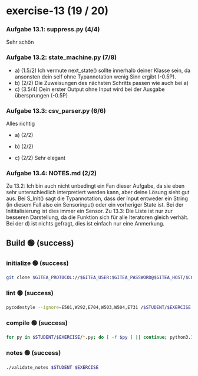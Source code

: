 # exercise-13 (19 / 20)

### Aufgabe 13.1: suppress.py (4/4)
Sehr schön

### Aufgabe 13.2: state_machine.py (7/8)

* a) (1.5/2)
Ich vermute next_state() sollte innerhalb deiner Klasse sein, da ansonsten dein self ohne Typannotation wenig Sinn ergibt (-0.5P). 
* b) (2/2)
Die Zuweisungen des nächsten Schritts passen wie auch bei a)
* c) (3.5/4)
Dein erster Output ohne Input wird bei der Ausgabe übersprungen (-0.5P)

### Aufgabe 13.3: csv_parser.py (6/6)
Alles richtig
* a) (2/2)

* b) (2/2)

* c) (2/2)
Sehr elegant

### Aufgabe 13.4: NOTES.md (2/2)
Zu 13.2: Ich bin auch nicht unbedingt ein Fan dieser Aufgabe, da sie eben sehr unterschiedlich interpretiert werden kann, aber deine Lösung sieht gut aus. Bei S_Init() sagt die Typannotation, dass der Input entweder ein String (in diesem Fall also ein Sensorinput) oder ein vorheriger State ist. Bei der Inititalisierung ist dies immer ein Sensor. 
Zu 13.3: Die Liste ist nur zur besseren Darstellung, da die Funktion sich für alle Iteratoren gleich verhält. Bei der d) ist nichts gefragt, dies ist einfach nur eine Anmerkung.

## Build 🟢 (success)
### initialize 🟢 (success)
```bash
git clone $GITEA_PROTOCOL://$GITEA_USER:$GITEA_PASSWORD@$GITEA_HOST/$COURSE/$STUDENT.git $STUDENT
```
### lint 🟢 (success)
```bash
pycodestyle --ignore=E501,W292,E704,W503,W504,E731 /$STUDENT/$EXERCISE
```
### compile 🟢 (success)
```bash
for py in $STUDENT/$EXERCISE/*.py; do [ -f $py ] || continue; python3.10 -m py_compile $py; done
```
### notes 🟢 (success)
```bash
./validate_notes $STUDENT $EXERCISE
```